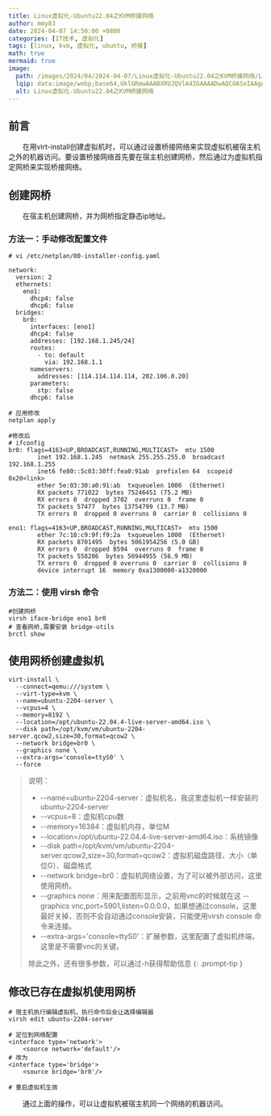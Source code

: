 ```yaml
---
title: Linux虚拟化-Ubuntu22.04之KVM桥接网络
author: mmy83
date: 2024-04-07 14:50:00 +0800
categories: [IT技术, 虚拟化]
tags: [linux, kvm, 虚拟化, ubuntu, 桥接]
math: true
mermaid: true
image:
  path: /images/2024/04/2024-04-07/Linux虚拟化-Ubuntu22.04之KVM桥接网络/Linux虚拟化-Ubuntu22.04之KVM桥接网络-00.png
  lqip: data:image/webp;base64,UklGRmwAAABXRUJQVlA4IGAAAADwAQCdASoIAAgAAUAmJbACdDBIgZCDPRgA4n3zyoQ1jlXjboz9dBDg01D60cSfMFrisAyF/9f6vbTmYGA63tbPfC/E29klONUeeWGn/4Ys1s3v+Nzj/sp4Zlmg89usQAA=
  alt: Linux虚拟化-Ubuntu22.04之KVM桥接网络
---
```


## 前言

&emsp;&emsp;在用virt-install创建虚拟机时，可以通过设置桥接网络来实现虚拟机被宿主机之外的机器访问。要设置桥接网络首先要在宿主机创建网桥，然后通过为虚拟机指定网桥来实现桥接网络。

## 创建网桥

&emsp;&emsp;在宿主机创建网桥，并为网桥指定静态ip地址。

### 方法一：手动修改配置文件

```shell
# vi /etc/netplan/00-installer-config.yaml

network:
  version: 2
  ethernets:
    eno1:
      dhcp4: false
      dhcp6: false
  bridges:
    br0:
      interfaces: [eno1]
      dhcp4: false
      addresses: [192.168.1.245/24]
      routes:
        - to: default
          via: 192.168.1.1
      nameservers:
        addresses: [114.114.114.114, 202.106.0.20]
      parameters:
        stp: false
      dhcp6: false
```

```shell
# 应用修改
netplan apply
```

```shell
#修改后
# ifconfig
br0: flags=4163<UP,BROADCAST,RUNNING,MULTICAST>  mtu 1500
        inet 192.168.1.245  netmask 255.255.255.0  broadcast 192.168.1.255
        inet6 fe80::5c03:30ff:fea0:91ab  prefixlen 64  scopeid 0x20<link>
        ether 5e:03:30:a0:91:ab  txqueuelen 1000  (Ethernet)
        RX packets 771022  bytes 75246451 (75.2 MB)
        RX errors 0  dropped 3702  overruns 0  frame 0
        TX packets 57477  bytes 13754799 (13.7 MB)
        TX errors 0  dropped 0 overruns 0  carrier 0  collisions 0

eno1: flags=4163<UP,BROADCAST,RUNNING,MULTICAST>  mtu 1500
        ether 7c:10:c9:9f:f9:2a  txqueuelen 1000  (Ethernet)
        RX packets 8701495  bytes 5061954256 (5.0 GB)
        RX errors 0  dropped 8594  overruns 0  frame 0
        TX packets 558286  bytes 56944955 (56.9 MB)
        TX errors 0  dropped 0 overruns 0  carrier 0  collisions 0
        device interrupt 16  memory 0xa1300000-a1320000
```

### 方法二：使用 virsh 命令

```shell
#创建网桥
virsh iface-bridge eno1 br0
# 查看网桥,需要安装 bridge-utils
brctl show
```

## 使用网桥创建虚拟机

```shell
virt-install \
  --connect=qemu:///system \
  --virt-type=kvm \
  --name=ubuntu-2204-server \
  --vcpus=4 \
  --memory=8192 \
  --location=/opt/ubuntu-22.04.4-live-server-amd64.iso \
  --disk path=/opt/kvm/vm/ubuntu-2204-server.qcow2,size=30,format=qcow2 \
  --network bridge=br0 \
  --graphics none \
  --extra-args='console=ttyS0' \
  --force
```

> 说明：
>
> * --name=ubuntu-2204-server：虚拟机名，我这里虚拟机一样安装的ubuntu-2204-server
> * --vcpus=8：虚拟机cpu数
> * --memory=16384：虚拟机内存，单位M
> * --location=/opt/ubuntu-22.04.4-live-server-amd64.iso：系统镜像
> * --disk path=/opt/kvm/vm/ubuntu-2204-server.qcow2,size=30,format=qcow2：虚拟机磁盘路径、大小（单位G）、磁盘格式
> * --network bridge=br0：虚拟机网络设置，为了可以被外部访问，这里使用网桥。
> * --graphics none：用来配置图形显示，之前用vnc的时候就在这 --graphics vnc,port=5901,listen=0.0.0.0，如果想通过console，这里最好关掉，否则不会自动通过console安装，只能使用virsh console 命令来连接。
> * --extra-args='console=ttyS0'：扩展参数，这里配置了虚拟机终端，这里是不需要vnc的关键。
>
> 除此之外，还有很多参数，可以通过-h获得帮助信息
{: .prompt-tip }

## 修改已存在虚拟机使用网桥

```shell
# 宿主机执行编辑虚拟机，执行命令后会让选择编辑器
virsh edit ubuntu-2204-server
```

```shell
# 定位到网络配置
<interface type='network'>
    <source network='default'/>
# 改为
<interface type='bridge'>
    <source bridge='br0'/>

# 重启虚拟机生效
```

&emsp;&emsp;通过上面的操作，可以让虚拟机被宿主机同一个网络的机器访问。

